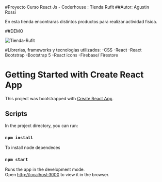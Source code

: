 
#Proyecto Curso React Js - Coderhouse : Tienda Rufit
##Autor: Agustin Rossi

En esta tienda encontraras distintos productos para realizar actividad fisica.


##DEMO

![Tienda-Rufit](/tienda-Rufit.gif)







#Librerias, frameworks y tecnologias utilizados:
-CSS
-React
-React Bootstrap
-Bootstrap 5
-React icons
-Firebase/ Firestore






# Getting Started with Create React App

This project was bootstrapped with [Create React App](https://github.com/facebook/create-react-app).

## Scripts

In the project directory, you can run:

### `npm install`

To install node dependeces
### `npm start`

Runs the app in the development mode.\
Open [http://localhost:3000](http://localhost:3000) to view it in the browser.

